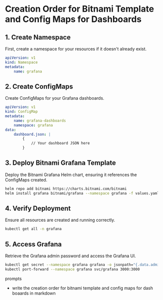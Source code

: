 # Creation Order for Bitnami Template and Config Maps for Dashboards

## 1. Create Namespace
First, create a namespace for your resources if it doesn't already exist.

```yaml
apiVersion: v1
kind: Namespace
metadata:
    name: grafana
```

## 2. Create ConfigMaps
Create ConfigMaps for your Grafana dashboards.

```yaml
apiVersion: v1
kind: ConfigMap
metadata:
    name: grafana-dashboards
    namespace: grafana
data:
    dashboard.json: |
        {
            // Your dashboard JSON here
        }
```

## 3. Deploy Bitnami Grafana Template
Deploy the Bitnami Grafana Helm chart, ensuring it references the ConfigMaps created.

```bash
helm repo add bitnami https://charts.bitnami.com/bitnami
helm install grafana bitnami/grafana --namespace grafana -f values.yaml
```

## 4. Verify Deployment
Ensure all resources are created and running correctly.

```bash
kubectl get all -n grafana
```

## 5. Access Grafana
Retrieve the Grafana admin password and access the Grafana UI.

```bash
kubectl get secret --namespace grafana grafana -o jsonpath="{.data.admin-password}" | base64 --decode
kubectl port-forward --namespace grafana svc/grafana 3000:3000
```
prompts
- write the creation order for bitnami template and config maps for dash boaards in markdown